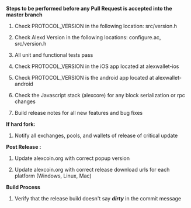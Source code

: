 **Steps to be performed before any Pull Request is accepted into the master branch**

  1. Check PROTOCOL_VERSION in the following location: src/version.h

  2. Check Alexd Version in the following locations: configure.ac, src/version.h

  3. All unit and functional tests pass

  4. Check PROTOCOL_VERSION in the iOS app located at alexwallet-ios

  5. Check PROTOCOL_VERSION is the android app located at alexwallet-android

  6. Check the Javascript stack (alexcore) for any block serialization or rpc changes
  
  7. Build release notes for all new features and bug fixes

**If hard fork:**

  1. Notify all exchanges, pools, and wallets of release of critical update

**Post Release :**

  1. Update alexcoin.org with correct popup version
  
  2. Update alexcoin.org with correct release download urls for each platform (Windows, Linux, Mac)

**Build Process**

  1. Verify that the release build doesn't say ***dirty*** in the commit message


